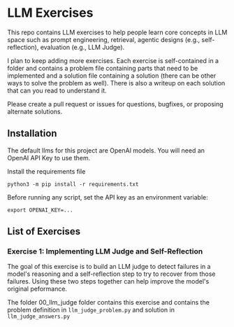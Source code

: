 # LLM Exercises

This repo contains LLM exercises to help people learn core concepts in LLM space such as prompt engineering, retrieval, agentic designs (e.g., self-reflection), evaluation (e.g., LLM Judge).

I plan to keep adding more exercises. Each exercise is self-contained in a folder and contains a problem file containing parts that need to be implemented and a solution file containing a solution (there can be other ways to solve the problem as well). There is also a writeup on each solution that can you read to understand it.

Please create a pull request or issues for questions, bugfixes, or proposing alternate solutions.

## Installation

The default llms for this project are OpenAI models. You will need an OpenAI API Key to use them. 

Install the requirements file

```python3 -m pip install -r requirements.txt```

Before running any script, set the API key as an environment variable:

```export OPENAI_KEY=...```

## List of Exercises 

### Exercise 1: Implementing LLM Judge and Self-Reflection

The goal of this exercise is to build an LLM judge to detect failures in a model's reasoning and a self-reflection step to try to recover from those failures. Using these two steps together can help improve the model's original peformance.

The folder 00_llm_judge folder contains this exercise and contains the problem definition in `llm_judge_problem.py` and solution in `llm_judge_answers.py`
